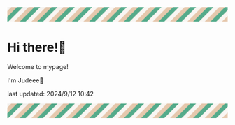 <!-- Header image -->
<img src="./pokemon/pokemon_31.png" width="1000">

# Hi there!👋

Welcome to mypage!

I'm Judeee🐷

last updated: 2024/9/12 10:42

<!-- Footer image -->
<img src="./pokemon/pokemon_31.png" width="1000">
